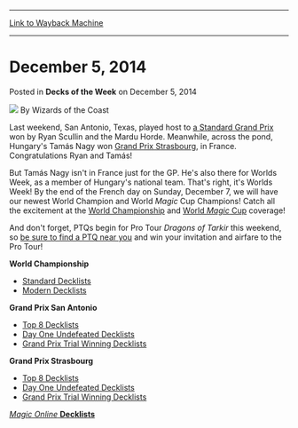 
---
[Link to Wayback Machine](https://web.archive.org/web/20220810085551/https://magic.wizards.com/en/articles/archive/decks-week/2014-12-05)

[_metadata_:author]:- "Wizards of the Coast"
[_metadata_:description]:- "Grand Prix San Antonio and Strasbourg, plus World Championship."
[_metadata_:generator]:- "Drupal 7 (http://drupal.org)"
[_metadata_:node]:- "315617"
[_metadata_:publish_date]:- "2014-12-05"
[_metadata_:source]:- "div-main-content"
[_metadata_:title]:- "December 5, 2014"
[_metadata_:wayback_capture_timestamp]:- "2022-08-10 08:55:51"
[_metadata_:wayback_raw_url]:- "https://web.archive.org/web/20220810085551id_/https://magic.wizards.com/en/articles/archive/decks-week/2014-12-05"
[_metadata_:wayback_url]:- "https://magic.wizards.com/en/articles/archive/decks-week/2014-12-05"
---


December 5, 2014
================



 Posted in **Decks of the Week**
 on December 5, 2014 






![](https://media.magic.wizards.com/styles/auth_small/public/images/person/wizards_author.jpg)
By Wizards of the Coast











Last weekend, San Antonio, Texas, played host to [a Standard Grand Prix](http://magic.wizards.com/en/events/coverage/gpsna14) won by Ryan Scullin and the Mardu Horde. Meanwhile, across the pond, Hungary's Tamás Nagy won [Grand Prix Strasbourg](http://magic.wizards.com/en/events/coverage/gpstr14), in France. Congratulations Ryan and Tamás!



But Tamás Nagy isn't in France just for the GP. He's also there for Worlds Week, as a member of Hungary's national team. That's right, it's Worlds Week! By the end of the French day on Sunday, December 7, we will have our newest World Champion and World *Magic* Cup Champions! Catch all the excitement at the [World Championship](http://magic.wizards.com/en/events/coverage/2014WC) and [World *Magic* Cup](http://magic.wizards.com/en/events/coverage/2014WMC) coverage!



And don't forget, PTQs begin for Pro Tour *Dragons of Tarkir* this weekend, so [be sure to find a PTQ near you](http://magic.wizards.com/en/protour/qualifierlist) and win your invitation and airfare to the Pro Tour!



**World Championship**



* [Standard Decklists](http://magic.wizards.com/en/events/coverage/2014WC/standarddecklists)
* [Modern Decklists](http://magic.wizards.com/en/events/coverage/2014WC/moderndecklists)


**Grand Prix San Antonio**



* [Top 8 Decklists](http://magic.wizards.com/en/events/coverage/gpsna14/top8decks)
* [Day One Undefeated Decklists](http://magic.wizards.com/en/events/coverage/gpsna14/day1undef)
* [Grand Prix Trial Winning Decklists](http://magic.wizards.com/en/events/coverage/gpsna14/trialwinningdecklists)


**Grand Prix Strasbourg**



* [Top 8 Decklists](http://magic.wizards.com/en/events/coverage/gpstr14/top-8-decklists-2014-11-30)
* [Day One Undefeated Decklists](http://magic.wizards.com/en/events/coverage/gpstr14/undefeated-2014-11-29)
* [Grand Prix Trial Winning Decklists](http://magic.wizards.com/en/events/coverage/gpstr14/grand-prix-trial-winners-2014-11-29)


[*Magic Online* **Decklists**](http://magic.wizards.com/en/gameinfo/products/magiconline/decklists)









